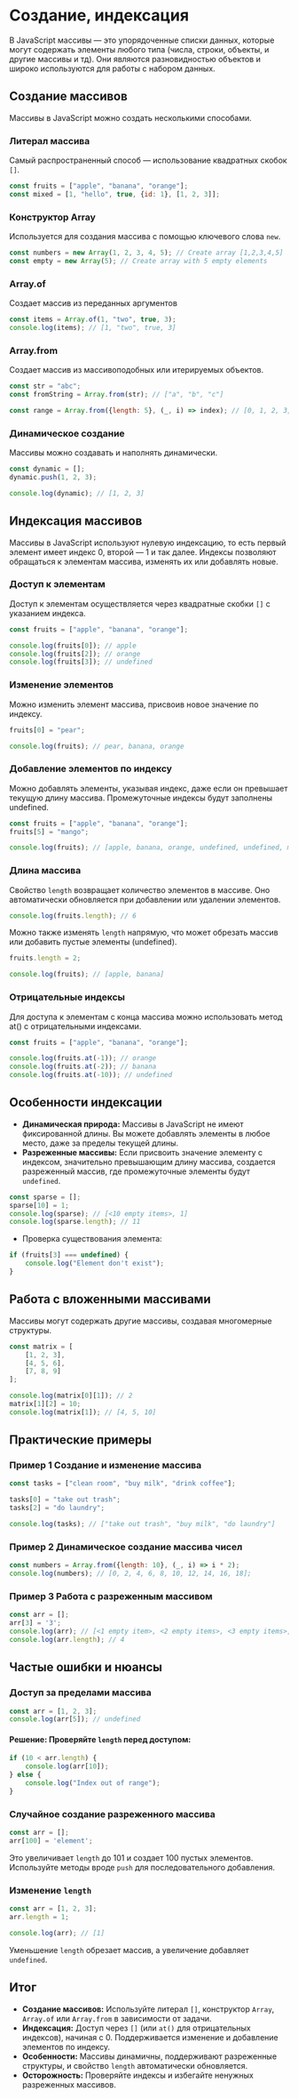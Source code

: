 # Создание, индексация

В JavaScript массивы — это упорядоченные списки данных, которые могут содержать элементы любого типа (числа, строки,
объекты, и другие массивы и тд).
Они являются разновидностью объектов и широко используются для работы с набором данных.

## Создание массивов

Массивы в JavaScript можно создать несколькими способами.

### Литерал массива

Самый распространенный способ — использование квадратных скобок `[]`.

```js
const fruits = ["apple", "banana", "orange"];
const mixed = [1, "hello", true, {id: 1}, [1, 2, 3]];
```

### Конструктор Array

Используется для создания массива с помощью ключевого слова `new`.

```js
const numbers = new Array(1, 2, 3, 4, 5); // Create array [1,2,3,4,5]
const empty = new Array(5); // Create array with 5 empty elements
```

### Array.of

Создает массив из переданных аргументов

```js
const items = Array.of(1, "two", true, 3);
console.log(items); // [1, "two", true, 3]
```

### Array.from

Создает массив из массивоподобных или итерируемых объектов.

```js
const str = "abc";
const fromString = Array.from(str); // ["a", "b", "c"]

const range = Array.from({length: 5}, (_, i) => index); // [0, 1, 2, 3, 4]
```

### Динамическое создание

Массивы можно создавать и наполнять динамически.

```js
const dynamic = [];
dynamic.push(1, 2, 3);

console.log(dynamic); // [1, 2, 3]
```

## Индексация массивов

Массивы в JavaScript используют нулевую индексацию, то есть первый элемент имеет индекс 0, второй — 1 и так далее.
Индексы позволяют обращаться к элементам массива, изменять их или добавлять новые.

### Доступ к элементам

Доступ к элементам осуществляется через квадратные скобки `[]` с указанием индекса.

```js
const fruits = ["apple", "banana", "orange"];

console.log(fruits[0]); // apple
console.log(fruits[2]); // orange
console.log(fruits[3]); // undefined 
```

### Изменение элементов

Можно изменить элемент массива, присвоив новое значение по индексу.

```js
fruits[0] = "pear";

console.log(fruits); // pear, banana, orange
```

### Добавление элементов по индексу

Можно добавлять элементы, указывая индекс, даже если он превышает текущую длину массива.
Промежуточные индексы будут заполнены undefined.

```js
const fruits = ["apple", "banana", "orange"];
fruits[5] = "mango";

console.log(fruits); // [apple, banana, orange, undefined, undefined, mango]
```

### Длина массива

Свойство `length` возвращает количество элементов в массиве. Оно автоматически обновляется при добавлении или удалении
элементов.

```js
console.log(fruits.length); // 6
```

Можно также изменять `length` напрямую, что может обрезать массив или добавить пустые элементы (undefined).

```js
fruits.length = 2;

console.log(fruits); // [apple, banana]
```

### Отрицательные индексы

Для доступа к элементам с конца массива можно использовать метод at() с отрицательными индексами.

```js
const fruits = ["apple", "banana", "orange"];

console.log(fruits.at(-1)); // orange
console.log(fruits.at(-2)); // banana
console.log(fruits.at(-10)); // undefined   
```

## Особенности индексации

* **Динамическая природа:** Массивы в JavaScript не имеют фиксированной длины. Вы можете добавлять элементы в любое
  место,
  даже за пределы текущей длины.
* **Разреженные массивы:** Если присвоить значение элементу с индексом, значительно превышающим длину массива, создается
  разреженный массив, где промежуточные элементы будут `undefined`.

```js
const sparse = [];
sparse[10] = 1;
console.log(sparse); // [<10 empty items>, 1]
console.log(sparse.length); // 11
```

* Проверка существования элемента:

```js
if (fruits[3] === undefined) {
    console.log("Element don't exist");
}
```

## Работа с вложенными массивами

Массивы могут содержать другие массивы, создавая многомерные структуры.

```js
const matrix = [
    [1, 2, 3],
    [4, 5, 6],
    [7, 8, 9]
];

console.log(matrix[0][1]); // 2
matrix[1][2] = 10;
console.log(matrix[1]); // [4, 5, 10]
```

## Практические примеры

### Пример 1 Создание и изменение массива

```js
const tasks = ["clean room", "buy milk", "drink coffee"];

tasks[0] = "take out trash";
tasks[2] = "do laundry";

console.log(tasks); // ["take out trash", "buy milk", "do laundry"]
```

### Пример 2 Динамическое создание массива чисел

```js
const numbers = Array.from({length: 10}, (_, i) => i * 2);
console.log(numbers); // [0, 2, 4, 6, 8, 10, 12, 14, 16, 18];
```

### Пример 3 Работа с разреженным массивом

```js
const arr = [];
arr[3] = '3';
console.log(arr); // [<1 empty item>, <2 empty items>, <3 empty items>, 3]
console.log(arr.length); // 4
```

## Частые ошибки и нюансы

### Доступ за пределами массива

```js
const arr = [1, 2, 3];
console.log(arr[5]); // undefined
```

#### Решение: Проверяйте `length` перед доступом:

```js
if (10 < arr.length) {
    console.log(arr[10]);
} else {
    console.log("Index out of range");
}
```

### Случайное создание разреженного массива

```js
const arr = [];
arr[100] = 'element';
```

Это увеличивает `length` до 101 и создает 100 пустых элементов.
Используйте методы вроде `push` для последовательного добавления.

### Изменение `length`

```js
const arr = [1, 2, 3];
arr.length = 1;

console.log(arr); // [1]
```

Уменьшение `length` обрезает массив, а увеличение добавляет `undefined`.

## Итог

* **Создание массивов:** Используйте литерал `[]`, конструктор `Array`, `Array.of` или `Array.from` в зависимости от
  задачи.
* **Индексация:** Доступ через `[]` (или `at()` для отрицательных индексов), начиная с 0. Поддерживается изменение и
  добавление элементов по индексу.
* **Особенности:** Массивы динамичны, поддерживают разреженные структуры, и свойство `length` автоматически обновляется.
* **Осторожность:** Проверяйте индексы и избегайте ненужных разреженных массивов.